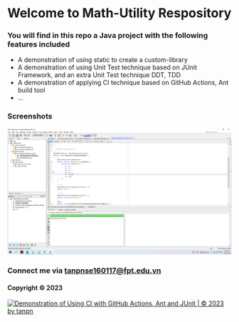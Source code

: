 # Welcome to Math-Utility Respository

### You will find in this repo a Java project with the following features included

* A demonstration of using static to create a custom-library
* A demonstration of using Unit Test technique based on JUnit Framework, 
and an extra Unit Test technique DDT, TDD
* A demonstration of applying CI technique based on GitHub Actions, Ant
build tool
* ...

### Screenshots
![Source code with JUnit](https://github.com/tanpnse2k2/mathutil-ant/blob/main/screenshots/source_code_with_junit.png)

### Connect me via tanpnse160117@fpt.edu.vn
#### Copyright &#169; 2023

[![Demonstration of Using CI with GitHub Actions, Ant and JUnit | © 2023 by tanpn](https://github.com/tanpnse2k2/mathutil-ant/actions/workflows/mathutil-ant-ci.yml/badge.svg)](https://github.com/tanpnse2k2/mathutil-ant/actions/workflows/mathutil-ant-ci.yml)
